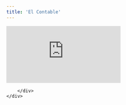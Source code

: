 ```yaml
---
title: 'El Contable'
---
```


<div class="ratio ratio-16x9 vimeo_page">
    <iframe
            src="https://player.vimeo.com/video/775551179?h=8215cb5682&amp;badge=0&amp;autopause=0&amp;player_id=0&amp;app_id=58479"
            frameborder="0"
            allow="autoplay; fullscreen; picture-in-picture"
            allowfullscreen
            title="El Contable"
              ></iframe>
</div>

<div class="container">
    <div class="row">
        <div class="col">
            
        </div>
    </div>
</div>

<script src="https://player.vimeo.com/api/player.js"></script>

